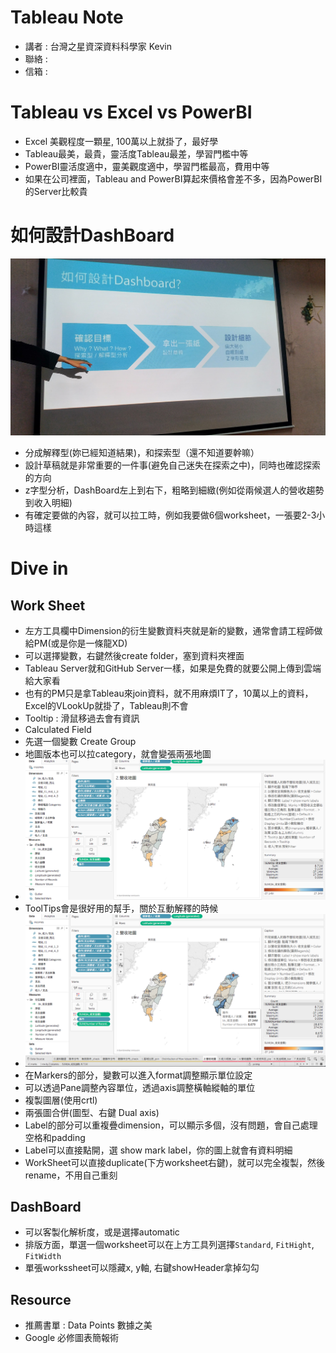 # Tableau Note
* 講者 : 台灣之星資深資料科學家 Kevin
* 聯絡 : 
* 信箱 :
# Tableau vs Excel vs PowerBI
* Excel 美觀程度一顆星, 100萬以上就掛了，最好學
* Tableau最美，最貴，靈活度Tableau最差，學習門檻中等
* PowerBI靈活度適中，靈美觀度適中，學習門檻最高，費用中等
* 如果在公司裡面，Tableau and PowerBI算起來價格會差不多，因為PowerBI的Server比較貴
# 如何設計DashBoard
<img src = './images/tableau_1.jpg'></img>
* 分成解釋型(妳已經知道結果)，和探索型（還不知道要幹嘛）
* 設計草稿就是非常重要的一件事(避免自己迷失在探索之中)，同時也確認探索的方向
* z字型分析，DashBoard左上到右下，粗略到細緻(例如從兩候選人的營收趨勢到收入明細)
* 有確定要做的內容，就可以拉工時，例如我要做6個worksheet，一張要2-3小時這樣

# Dive in
## Work Sheet

* 左方工具欄中Dimension的衍生變數資料夾就是新的變數，通常會請工程師做給PM(或是你是一條龍XD)
* 可以選擇變數，右鍵然後create folder，塞到資料夾裡面
* Tableau Server就和GitHub Server一樣，如果是免費的就要公開上傳到雲端給大家看
* 也有的PM只是拿Tableau來join資料，就不用麻煩IT了，10萬以上的資料，Excel的VLookUp就掛了，Tableau則不會
* Tooltip : 滑鼠移過去會有資訊
* Calculated Field
* 先選一個變數 Create Group
* 地圖版本也可以拉category，就會變張兩張地圖
* <img src = './images/tableau_2.png'></img>
* ToolTips會是很好用的幫手，關於互動解釋的時候
* <img src = './images/tableau_3.png'></img>
* 在Markers的部分，變數可以進入format調整顯示單位設定
* 可以透過Pane調整內容單位，透過axis調整橫軸縱軸的單位
* 複製圖層(使用crtl)
* 兩張圖合併(圖型、右鍵 Dual axis)
* Label的部分可以重複疊dimension，可以顯示多個，沒有問題，會自己處理空格和padding
* Label可以直接點開，選 show mark label，你的圖上就會有資料明細
* WorkSheet可以直接duplicate(下方worksheet右鍵)，就可以完全複製，然後rename，不用自己重刻
## DashBoard
* 可以客製化解析度，或是選擇automatic
* 排版方面，單選一個worksheet可以在上方工具列選擇`Standard`, `FitHight`, `FitWidth`
* 單張workssheet可以隱藏x, y軸, 右鍵showHeader拿掉勾勾

## Resource
* 推薦書單 : Data Points 數據之美
* Google 必修圖表簡報術

